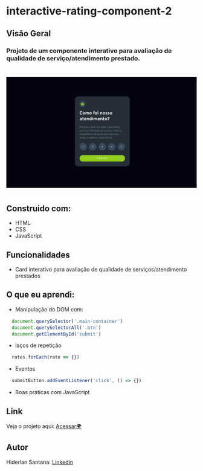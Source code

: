 # interactive-rating-component-2
## Visão Geral

### Projeto de um componente interativo para avaliação de qualidade de serviço/atendimento prestado.
#

![](./Assets/images/interactive-rating-component-bg.png)

#
## Construido com:
- HTML
- CSS
- JavaScript

## Funcionalidades
- Card interativo para avaliação de qualidade de serviços/atendimento prestados

## O que eu aprendi:
- Manipulação do DOM com:
```js
  document.querySelector('.main-container')
  document.querySelectorAll('.btn')
  document.getElementById('submit')
```
- laços de repetição
```js
  rates.forEach(rate => {})
```
- Eventos
```js
  submitButton.addEventListener('click', () => {})
```
- Boas práticas com JavaScript

## Link

Veja o projeto aqui: [Acessar🌍](https://devhiderlan.github.io/interactive-rating-component-2/)

## Autor

Hiderlan Santana: [Linkedin](https://www.linkedin.com/in/hiderlan-santana/)